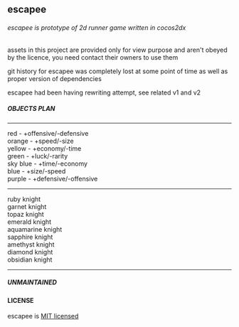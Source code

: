 ## escapee

###### escapee is prototype of 2d runner game written in cocos2dx

assets in this project are provided only for view purpose and aren't obeyed by the licence, you need contact their owners to use them

git history for escapee was completely lost at some point of time as well as proper version of dependencies  

escapee had been having rewriting attempt, see related v1 and v2

##### OBJECTS PLAN

---

red - +offensive/-defensive  
orange - +speed/-size  
yellow - +economy/-time  
green - +luck/-rarity  
sky blue - +time/-economy  
blue - +size/-speed  
purple - +defensive/-offensive

---

ruby knight  
garnet knight  
topaz knight  
emerald knight  
aquamarine knight  
sapphire knight  
amethyst knight  
diamond knight  
obsidian knight

---

##### UNMAINTAINED

#### LICENSE

escapee is [MIT licensed](LICENSE)
